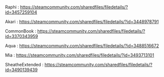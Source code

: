Raphi : https://steamcommunity.com/sharedfiles/filedetails/?id=3457259104

Akari : https://steamcommunity.com/sharedfiles/filedetails/?id=3448978791

CommonBook : https://steamcommunity.com/sharedfiles/filedetails/?id=3370343959

Aqua : https://steamcommunity.com/sharedfiles/filedetails/?id=3488516672

Mia : https://steamcommunity.com/sharedfiles/filedetails/?id=3493713101

SheatheExtended : https://steamcommunity.com/sharedfiles/filedetails/?id=3490139439